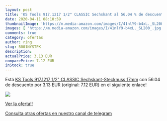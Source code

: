```yaml
---
layout: post
title: 'KS Tools 917.1217 1/2" CLASSIC Sechskant al 56.04 % de descuento'
date: 2020-04-11 08:10:59
thumbnailImage: 'https://m.media-amazon.com/images/I/41nlY9-b4xL._SL200_.jpg'
images: [ 'https://m.media-amazon.com/images/I/41nlY9-b4xL._SL200_.jpg' ]
comments: true
category: ofertas
author: ring
slug: B001NYSTPK
description:
actualPrice: 3.13 EUR
comparePrice: 7.12 EUR
inStock: true
---
```


Está [KS Tools 917.1217 1/2" CLASSIC Sechskant-Stecknuss  17mm](https://www.amazon.com/dp/B001NYSTPK/?tag=redken08-20) con 56.04 de descuento por 3.13 EUR (original: 7.12 EUR) en el siguiente enlace!

[![](https://m.media-amazon.com/images/I/41nlY9-b4xL._SL200_.jpg)](https://www.amazon.com/dp/B001NYSTPK/?tag=redken08-20)

[Ver la oferta!!](https://www.amazon.com/dp/B001NYSTPK/?tag=redken08-20)

[Consulta otras ofertas en nuestro canal de telegram](https://t.me/s/ofertas25)
